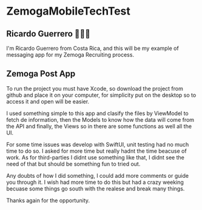 # ZemogaMobileTechTest

## Ricardo Guerrero 👨🏼‍💻

I'm Ricardo Guerrero from Costa Rica, and this will be my example of messaging app for my Zemoga Recruiting process.

## Zemoga Post App

To run the project you must have Xcode, so download the project from github and place it on your computer, for simplicity put on the desktop so to access it and open will be easier.

I used something simple to this app and clasify the files by ViewModel to fetch de information,  then the Models to know how the data will come from the API and finally, the Views so in there are some functions as well all the UI.

For some time issues was develop with SwiftUI, unit testing had no much time to do so. I asked for more time but really hadnt the time beacuse of work. As for third-parties I didnt use something like that, I didnt see the need of that but should be something fun to tried out.

Any doubts of how I did something, I could add more comments or guide you through it. I wish had more time to do this but had a crazy weeking becuase some things go south with the realese and break many things.

Thanks again for the opportunity.

